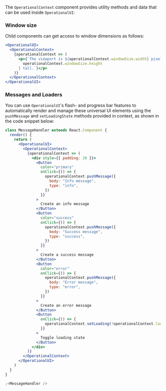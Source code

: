 The `OperationalContext` component provides utility methods and data that can be used inside `OperationalUI`:

### Window size

Child components can get access to window dimensions as follows:

```jsx
<OperationalUI>
  <OperationalContext>
    {operationalContext => (
      <p>{`The viewport is ${operationalContext.windowSize.width} pixels wide and ${
        operationalContext.windowSize.height
      } tall.`}</p>
    )}
  </OperationalContext>
</OperationalUI>
```

### Messages and Loaders

You can use `OperationalUI`'s flash- and progress bar features to automatically render and manage these universal UI elements using the `pushMessage` and `setLoadingState` methods provided in context, as shown in the code snippet below:

```jsx
class MessageHandler extends React.Component {
  render() {
    return (
      <OperationalUI>
        <OperationalContext>
          {operationalContext => (
            <div style={{ padding: 20 }}>
              <Button
                color="primary"
                onClick={() => {
                  operationalContext.pushMessage({
                    body: "Info message",
                    type: "info",
                  })
                }}
              >
                Create an info message
              </Button>
              <Button
                color="success"
                onClick={() => {
                  operationalContext.pushMessage({
                    body: "Success message",
                    type: "success",
                  })
                }}
              >
                Create a success message
              </Button>
              <Button
                color="error"
                onClick={() => {
                  operationalContext.pushMessage({
                    body: "Error message",
                    type: "error",
                  })
                }}
              >
                Create an error message
              </Button>
              <Button
                onClick={() => {
                  operationalContext.setLoading(!operationalContext.loading)
                }}
              >
                Toggle loading state
              </Button>
            </div>
          )}
        </OperationalContext>
      </OperationalUI>
    )
  }
}

;<MessageHandler />
```
